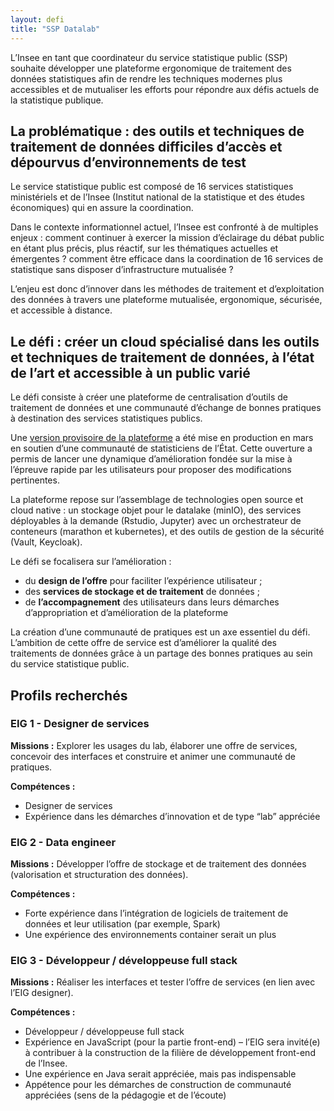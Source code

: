 ```yaml
---
layout: defi
title: "SSP Datalab"
---
```


L’Insee en tant que coordinateur du service statistique public (SSP) souhaite développer une plateforme ergonomique de traitement des données statistiques afin de rendre les techniques modernes plus accessibles et de mutualiser les efforts pour répondre aux défis actuels de la statistique publique.

## La problématique : des outils et techniques de traitement de données difficiles d’accès et dépourvus d’environnements de test

Le service statistique public est composé de 16 services statistiques ministériels et de l’Insee (Institut national de la statistique et des études économiques) qui en assure la coordination.

Dans le contexte informationnel actuel, l’Insee est confronté à de multiples enjeux : comment continuer à exercer la mission d’éclairage du débat public en étant plus précis, plus réactif, sur les thématiques actuelles et émergentes ?  comment être efficace dans la coordination de 16 services de statistique  sans disposer d’infrastructure mutualisée ?

L’enjeu est donc d’innover dans les méthodes de traitement et d’exploitation des données à travers une plateforme mutualisée, ergonomique, sécurisée, et accessible à distance.

## Le défi : créer un cloud spécialisé dans les outils et techniques de traitement de données, à l’état de l’art et accessible à un public varié

Le défi consiste à créer une plateforme de centralisation d’outils de traitement de données et une communauté d’échange de bonnes pratiques à destination des services statistiques publics. 

Une [version provisoire de la plateforme](https://spyrales.sspcloud.fr/accueil) a été mise en production en mars en soutien d’une communauté de statisticiens de l’État. Cette ouverture a permis de lancer une dynamique d’amélioration fondée sur la mise à l’épreuve rapide par les utilisateurs pour proposer des modifications pertinentes. 

La plateforme repose sur l’assemblage de technologies open source et cloud native : un stockage objet pour le datalake (minIO), des services déployables à la demande (Rstudio, Jupyter) avec un orchestrateur de conteneurs (marathon et kubernetes), et des outils de gestion de la sécurité (Vault, Keycloak).

Le défi se focalisera sur l’amélioration : 
- du **design de l’offre** pour faciliter l’expérience utilisateur ; 
- des **services de stockage et de traitement** de données ;
- de **l’accompagnement** des utilisateurs dans leurs démarches d’appropriation et d’amélioration de la plateforme 

La création d’une communauté de pratiques est un axe essentiel du défi. L’ambition de cette offre de service est d’améliorer  la qualité des  traitements de données grâce à un partage des bonnes pratiques au sein du service statistique public.

## Profils recherchés
### EIG 1 - Designer de services
**Missions :** Explorer les usages du lab, élaborer une offre de services, concevoir des interfaces et construire et animer une communauté de pratiques.

**Compétences :**
- Designer de services
- Expérience dans les démarches d’innovation et de type “lab” appréciée

### EIG 2 - Data engineer
**Missions :** Développer l’offre de stockage et de traitement des données (valorisation et structuration des données).

**Compétences :**
- Forte expérience dans l’intégration de logiciels de traitement de données et leur utilisation (par exemple, Spark)
- Une expérience des environnements container serait un plus

### EIG 3 - Développeur / développeuse full stack
**Missions :** Réaliser les interfaces et tester l’offre de services (en lien avec l’EIG designer).

**Compétences :**
- Développeur / développeuse full stack
- Expérience en JavaScript (pour la partie front-end) – l’EIG sera invité(e) à contribuer à la construction de la filière de développement front-end de l’Insee. 
- Une expérience en Java serait appréciée, mais pas indispensable
- Appétence pour les démarches de construction de communauté appréciées (sens de la pédagogie et de l’écoute)

